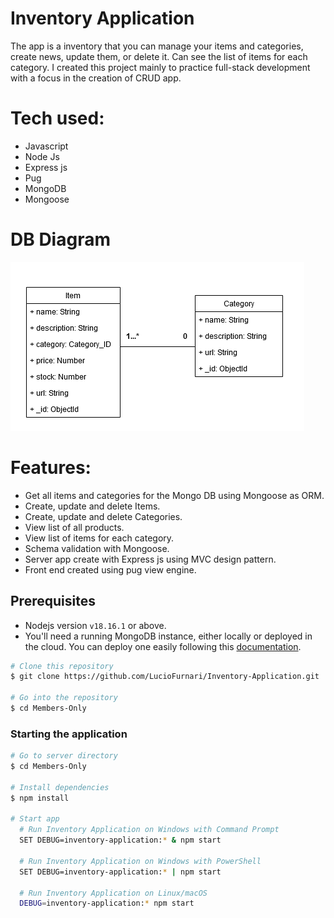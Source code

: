 # Inventory Application

The app is a inventory that you can manage your items and categories, create news, update them, or delete it. Can see the list of items for each category.
I created this project mainly to practice full-stack development with a focus in the creation of CRUD app.

# Tech used:
- Javascript
- Node Js
- Express js
- Pug
- MongoDB
- Mongoose

# DB Diagram
![alt text](./images/Inventory_Diagram.png)

# Features:
 - Get all items and categories for the Mongo DB using Mongoose as ORM.
 - Create, update and delete Items.
 - Create, update and delete Categories.
 - View list of all products.
 - View list of items for each category.
 - Schema validation with Mongoose.
 - Server app create with Express js using MVC design pattern.
 - Front end created using pug view engine.

## Prerequisites
 - Nodejs version `v18.16.1` or above.
 - You'll need a running MongoDB instance, either locally or deployed in the cloud. You can deploy one easily following this [documentation](https://www.mongodb.com/docs/atlas/getting-started/).

 ```bash
# Clone this repository
$ git clone https://github.com/LucioFurnari/Inventory-Application.git

# Go into the repository
$ cd Members-Only
```

### Starting the application

```bash
# Go to server directory
$ cd Members-Only

# Install dependencies
$ npm install

# Start app
  # Run Inventory Application on Windows with Command Prompt
  SET DEBUG=inventory-application:* & npm start

  # Run Inventory Application on Windows with PowerShell
  SET DEBUG=inventory-application:* | npm start

  # Run Inventory Application on Linux/macOS
  DEBUG=inventory-application:* npm start
```